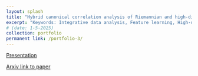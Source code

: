 ```yaml
---
layout: splash
title: "Hybrid canonical correlation analysis of Riemannian and high-dimensional data"
excerpt: "Keywords: Integrative data analysis, Feature learning, High-dimensional statistics, Functional data analysis, Geometric data analysis .<br/><img src='/images/thumbnail.png'>"
# (date: 1-5-2025) 
collection: portfolio
permanent link: /portfolio-3/
---
```


[Presentation](General_exam_presentation.pdf)

[Arxiv link to paper](https://arxiv.org/abs/2404.11781)
